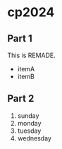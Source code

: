 # cp2024

## Part 1
This is REMADE.
- itemA
- itemB

## Part 2
1. sunday
1. monday
1. tuesday
1. wednesday
